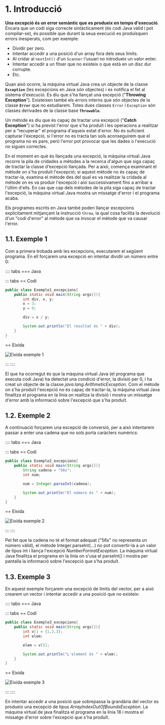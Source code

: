 # 1. Introducció

**Una excepció és un error semàntic que es produeix en temps d'execució**. Encara que un codi siga correcte sintàcticament (és codi Java vàlid i pot compilar-se), és possible que durant la seua execució es produïsquen errors inesperats, com per exemple:

- Dividir per zero.
- Intentar accedir a una posició d'un array fora dels seus límits.
- Al cridar al `nextInt()` d'un `Scanner` l'usuari no introdueix un valor enter.
- Intentar accedir a un fitxer que no existeix o que està en un disc dur corrupte.
- Etc.

Quan això ocorre, la màquina virtual Java crea un objecte de la classe **`Exception`** (les excepcions en Java són objectes) i es notifica el fet al sistema d'execució. Es diu que s'ha llançat una excepció ("**Throwing Exception**"). Existeixen també els errors interns que són objectes de la classe **`Error`** que no estudiarem. Totes dues classes `Error` i `Exception` són classes derivades de la classe base **`Throwable`**.

Un mètode es diu que és capaç de tractar una excepció ("**Catch Exception**") si ha previst l'error que s'ha produït i les operacions a realitzar per a “recuperar" el programa d'aqueix estat d'error. No és suficient capturar l'excepció, si l'error no es tracta tan sols aconseguirem que el programa no es pare, però l'error pot provocar que les dades o l'execució no siguen correctes.

En el moment en què és llançada una excepció, la màquina virtual Java recorre la pila de cridades a mètodes a la recerca d'algun que siga capaç de tractar la classe d'excepció llançada. Per a això, comença examinant el mètode on s'ha produït l'excepció; si aquest mètode no és capaç de tractar-la, examina el mètode des del qual es va realitzar la cridada al mètode on es va produir l'excepció i així successivament fins a arribar a l'últim d'ells. En cas que cap dels mètodes de la pila siga capaç de tractar l'excepció, la màquina virtual Java mostra un missatge d'error i el programa acaba.

Els programes escrits en Java també poden llançar excepcions explícitament mitjançant la instrucció `throw`, la qual cosa facilita la devolució d'un "codi d'error" al mètode que va invocar el mètode que va causar l'error.

## 1.1. Exemple 1

Com a primera trobada amb les excepcions, executarem el següent programa. En ell forçarem una excepció en intentar dividir un número entre 0:

:::: tabs
=== Java

::: tabs
== Codi

```java
public class Exemple1_excepcions{
    public static void main(String args[]){
        int div, x, y;
        x = 3;
        y = 0;

        div = x / y;

        System.out.println("El resultat és " + div);
    }
}
```

== Eixida

![Eixida exemple 1](/uf9/Eixida_exemple1.jpg)

:::
::::

El que ha ocorregut és que la màquina virtual Java (el programa que executa codi Java) ha detectat una condició d'error, la divisió per 0, i ha creat un objecte de la classe *java.lang.ArithmeticException*. Com el mètode on s'ha produït l'excepció no és capaç de tractar-la, la màquina virtual Java finalitza el programa en la línia on realitza la divisió i mostra un missatge d'error amb la informació sobre l'excepció que s'ha produït.

## 1.2. Exemple 2

A continuació forçarem una excepció de conversió, per a això intentarem passar a enter una cadena que no sols porta caràcters numèrics:

:::: tabs
=== Java

::: tabs
== Codi

```java
public class Exemple2_excepcions{
    public static void main(String args[]){
        String cadena = "56s";
        int num;

        num = Integer.parseInt(cadena);

        System.out.println("El número és " + num);
    }
}
```

== Eixida

![Eixida exemple 2](/uf9/Eixida_exemple2.jpg)

:::
::::

Pel fet que la cadena no té el format adequat ("56s" no representa un número vàlid), el mètode Integer.parseInt(…) no pot convertir-la a un valor de tipus int i llança l'excepció *NumberFormatException*. La màquina virtual Java finalitza el programa en la línia on s'usa el parseInt() i mostra per pantalla la informació sobre l'excepció que s'ha produït.

## 1.3. Exemple 3

En aquest exemple forçarem una excepció de límits del vector, per a això crearem un vector i
intentar accedir a una posició que no existeix:

:::: tabs
=== Java

::: tabs
== Codi

```java
public class Exemple3_excepcions{
    public static void main(String args[]){
        int v[] = {1,2,3};
        int elem;

        elem = v[5];

        System.out.println("L'element és " + elem);
    }
}
```

== Eixida

![Eixida exemple 3](/uf9/Eixida_exemple3.jpg)

:::
::::

En intentar accedir a una posició que sobrepassa la grandària del vector es produeix una excepció de tipus *ArrayIndexOutOfBoundsException*. La màquina virtual de java finalitza el programa en la línia 18 i mostra el missatge d'error sobre l'excepció que s'ha produït.
